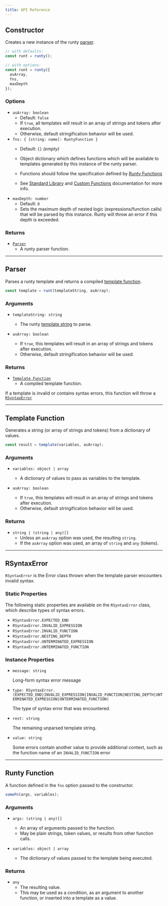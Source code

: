 ```yaml
---
title: API Reference
---
```


## Constructor

Creates a new instance of the runty [parser](#parser).

```javascript
// with defaults:
const runt = runty();

// with options:
const runt = runty({
  asArray,
  fns,
  maxDepth
});
```

### Options

*   `asArray: boolean`
    * Default: `false`
    * If `true`, all templates will result in an array of strings and tokens after execution.
    * Otherwise, default stringification behavior will be used.
*   `fns: { [string: name]: RuntyFunction }`
    * Default: `{}` *(empty)*
    * Object dictionary which defines functions which will be available to templates generated by this instance of the runty parser.
    * Functions should follow the specification defined by [Runty Functions](#runty-function)

    * See [Standard Library](fns.md) and [Custom Functions](custom-fns.md) documentation for more info.
*   `maxDepth: number`
    * Default: `8`
    * Sets the maximum depth of nested logic (expressions/function calls) that will be parsed by this instance. Runty will throw an error if this depth is exceeded.

### Returns

*   [`Parser`](#parser)
    * A runty parser function.

------

## Parser

Parses a runty template and returns a compiled [template function](#template-function).

```javascript
const template = runt(templateString, asArray);
```

### Arguments

*   `templateString: string`
    * The runty [template string](syntax.md) to parse.

*   `asArray: boolean`
    * If `true`, this templates will result in an array of strings and tokens after execution.
    * Otherwise, default stringification behavior will be used.

### Returns

*   [`Template Function`](#template-function)
    * A compiled template function.

If a template is invalid or contains syntax errors, this function will throw a [`RSyntaxError`](#rsyntaxerror)

------

## Template Function

Generates a string (or array of strings and tokens) from a dictionary of values.

```javascript
const result = template(variables, asArray);
```

### Arguments

*   `variables: object | array`
    * A dictionary of values to pass as variables to the template.

*   `asArray: boolean`
    * If `true`, this templates will result in an array of strings and tokens after execution.
    * Otherwise, default stringification behavior will be used.

### Returns

*   `string | (string | any)[]`
    * Unless an `asArray` option was used, the resulting `string`.
    * If the `asArray` option was used, an array of `string` and `any` (tokens).

------

## RSyntaxError

`RSyntaxError` is the Error class thrown when the template parser encounters invalid syntax.

### Static Properties

The following static properties are available on the `RSyntaxError` class, which describe types of syntax errors.

* `RSyntaxError.EXPECTED_END`
* `RSyntaxError.INVALID_EXPRESSION`
* `RSyntaxError.INVALID_FUNCTION`
* `RSyntaxError.NESTING_DEPTH`
* `RSyntaxError.UNTERMINATED_EXPRESSION`
* `RSyntaxError.UNTERMINATED_FUNCTION`

### Instance Properties

*   `message: string`

    Long-form syntax error message

*   `type: RSyntaxError.(EXPECTED_END|INVALID_EXPRESSION|INVALID_FUNCTION|NESTING_DEPTH|UNTERMINATED_EXPRESSION|UNTERMINATED_FUNCTION)`

    The type of syntax error that was encountered.

*   `rest: string`

    The remaining unparsed template string.

*   `value: string`

    Some errors contain another value to provide additional context, such as the function name of an `INVALID_FUNCTION` error

-------

## Runty Function

A function defined in the `fns` option passed to the constructor.

```javascript
someFn(args, variables);
```

### Arguments

*   `args: (string | any)[]`
    * An array of arguments passed to the function.
    * May be plain strings, token values, or results from other function calls.

*   `variables: object | array`
    * The dictionary of values passed to the template being executed.

### Returns

*   `any`
    * The resulting value.
    * This may be used as a condition, as an argument to another function, or inserted into a template as a value.
